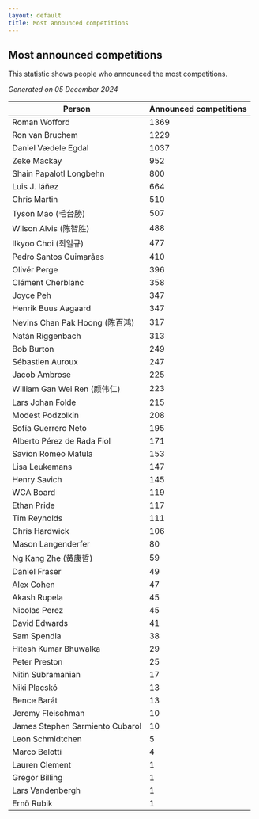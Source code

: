 ```yaml
---
layout: default
title: Most announced competitions
---
```

## Most announced competitions
This statistic shows people who announced the most competitions.

*Generated on 05 December 2024*

| Person | Announced competitions |
| --- | --- |
| Roman Wofford | 1369 |
| Ron van Bruchem | 1229 |
| Daniel Vædele Egdal | 1037 |
| Zeke Mackay | 952 |
| Shain Papalotl Longbehn | 800 |
| Luis J. Iáñez | 664 |
| Chris Martin | 510 |
| Tyson Mao (毛台勝) | 507 |
| Wilson Alvis (陈智胜) | 488 |
| Ilkyoo Choi (최일규) | 477 |
| Pedro Santos Guimarães | 410 |
| Olivér Perge | 396 |
| Clément Cherblanc | 358 |
| Joyce Peh | 347 |
| Henrik Buus Aagaard | 347 |
| Nevins Chan Pak Hoong (陈百鸿) | 317 |
| Natán Riggenbach | 313 |
| Bob Burton | 249 |
| Sébastien Auroux | 247 |
| Jacob Ambrose | 225 |
| William Gan Wei Ren (颜伟仁) | 223 |
| Lars Johan Folde | 215 |
| Modest Podzolkin | 208 |
| Sofía Guerrero Neto | 195 |
| Alberto Pérez de Rada Fiol | 171 |
| Savion Romeo Matula | 153 |
| Lisa Leukemans | 147 |
| Henry Savich | 145 |
| WCA Board | 119 |
| Ethan Pride | 117 |
| Tim Reynolds | 111 |
| Chris Hardwick | 106 |
| Mason Langenderfer | 80 |
| Ng Kang Zhe (黄康哲) | 59 |
| Daniel Fraser | 49 |
| Alex Cohen | 47 |
| Akash Rupela | 45 |
| Nicolas Perez | 45 |
| David Edwards | 41 |
| Sam Spendla | 38 |
| Hitesh Kumar Bhuwalka | 29 |
| Peter Preston | 25 |
| Nitin Subramanian | 17 |
| Niki Placskó | 13 |
| Bence Barát | 13 |
| Jeremy Fleischman | 10 |
| James Stephen Sarmiento Cubarol | 10 |
| Leon Schmidtchen | 5 |
| Marco Belotti | 4 |
| Lauren Clement | 1 |
| Gregor Billing | 1 |
| Lars Vandenbergh | 1 |
| Ernő Rubik | 1 |
